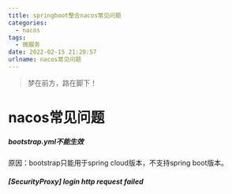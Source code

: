 ```yaml
---
title: springboot整合nacos常见问题
categories:
  - nacos
tags:
  - 微服务
date: 2022-02-15 21:20:57
urlname: nacos常见问题
---
```


> 梦在前方，路在脚下！

# nacos常见问题

##### bootstrap.yml不能生效

原因：bootstrap只能用于spring cloud版本，不支持spring boot版本。

##### [SecurityProxy] login http request failed
